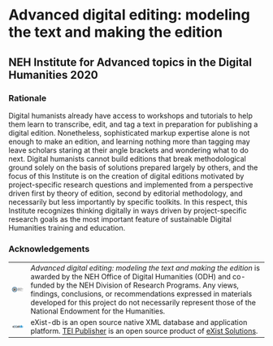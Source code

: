 # Advanced digital editing: modeling the text and making the edition
## NEH Institute for Advanced topics in the Digital Humanities 2020

### Rationale
Digital humanists already have access to workshops and tutorials to help them learn to transcribe, edit, and tag a text in preparation for publishing a digital edition. Nonetheless, sophisticated markup expertise alone is not enough to make an edition, and learning nothing more than tagging may leave scholars staring at their angle brackets and wondering what to do next. Digital humanists cannot build editions that break methodological ground solely on the basis of solutions prepared largely by others, and the focus of this Institute is on the creation of digital editions motivated by project-specific research questions and implemented from a perspective driven first by theory of edition, second by editorial methodology, and necessarily but less importantly by specific toolkits. In this respect, this Institute recognizes thinking digitally in ways driven by project-specific research goals as the most important feature of sustainable Digital Humanities training and education.

### Acknowledgements
<table>
<tr>
<td><a href="https://www.neh.gov/" title="National Endowment for the Humanities: Exploring the Human Endeavour"><img align="left" width="156px" src="images/NEH-Preferred-Seal820.jpg" alt="NEH" class="rpad"></a></td>
<td><em>Advanced digital editing: modeling the text and making the edition</em> is awarded by the NEH Office of Digital Humanities (ODH) and co-funded by the NEH Division of Research Programs. Any views, findings, conclusions, or recommendations expressed in materials developed for this project do not necessarily represent those of the National Endowment for the Humanities.</td>
</tr>
<tr>
<td><a href="http://www.exist-db.org"><img align="left" src="images/existdb.gif" alt="eXist-db" class="rpad" width="156px"/></a></td>
<td>eXist-db is an open source native XML database and application platform. <a href="http://teipublisher.com/">TEI Publisher</a> is an open source product of <a href="http://www.existsolutions.com/">eXist Solutions</a>.</td>
</tr>
</table>